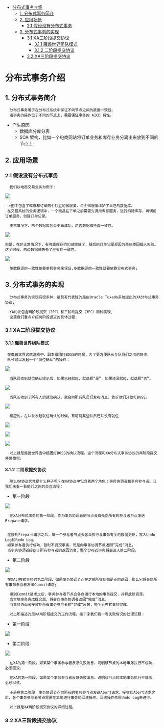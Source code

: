 <!-- GFM-TOC -->
* [分布式事务介绍](#分布式事务介绍)
    * [1. 分布式事务简介](#1-分布式事务简介)
    * [2. 应用场景](#2-应用场景)
      * [2.1 假设没有分布式事务](#21-假设没有分布式事务)
    * [3. 分布式事务的实现](#3-分布式事务的实现)
      * [3.1 XA二阶段提交协议](#31-xa二阶段提交协议)
        * [3.1.1 魔兽世界组队模式](#311-魔兽世界组队模式)
        * [3.1.2 二阶段提交协议](#312-二阶段提交协议)
      * [3.2 XA三阶段提交协议](#32-XA三阶段提交协议)
<!-- GFM-TOC -->

# 分布式事务介绍
## 1. 分布式事务简介
```
  分布式事务用于在分布式系统中保证不同节点之间的数据一致性。
  指事务的操作位于不同的节点上，需要保证事务的 AICD 特性。
```
 - 产生原因
   - 数据库分库分表
   - SOA 架构，比如一个电商网站将订单业务和库存业务分离出来放到不同的节点上;
## 2. 应用场景
### 2.1 假设没有分布式事务
```
  我们以电商交易业务为例子:
```
![](http://mmbiz.qpic.cn/mmbiz_png/NtO5sialJZGp5gfMpBib3Vm2IsPAICBYZCpyRYV1X8KXicVPKibeyjfqMUZzpFCkC6GXM528Kic56xliagulfmuUANzQ/640?wx_fmt=png&tp=webp&wxfrom=5&wx_lazy=1)
```
 上图中包含了库存和订单两个独立的微服务，每个微服务维护了自己的数据库。
 在交易系统的业务逻辑中，一个商品在下单之前需要先调用库存服务，进行扣除库存，再调用订单服务，创建订单记录。
```
```
  正常情况下，两个数据库各自更新成功，两边数据维持着一致性。
```
![](http://mmbiz.qpic.cn/mmbiz_png/NtO5sialJZGp5gfMpBib3Vm2IsPAICBYZCJ9n7WP2dVhskCIpB7J2I9OWII0YDDfOC62W205W6xHglkGFLWmDHhg/640?wx_fmt=png&tp=webp&wxfrom=5&wx_lazy=1)
```
但是，在非正常情况下，有可能库存的扣减完成了，随后的订单记录却因为某些原因插入失败。
这个时候，两边数据就失去了应有的一致性。
```
![](http://mmbiz.qpic.cn/mmbiz_png/NtO5sialJZGp5gfMpBib3Vm2IsPAICBYZCf0tkbqJsM1iakUQFYy48KWWvUovlAb4G1UgGaD8LMhxwViaxGPckWVzg/640?wx_fmt=png&tp=webp&wxfrom=5&wx_lazy=1)
```
  单数据源的一致性依靠单机事务来保证,多数据源的一致性就要依靠分布式事务;
```
## 3. 分布式事务的实现
```
  分布式事务的实现有很多种，最具有代表性的是由Oracle Tuxedo系统提出的XA分布式事务协议;
```
```
  XA协议包含两阶段提交（2PC）和三阶段提交（3PC）两种实现,
  这里我们重点介绍两阶段提交的具体过程;
```
### 3.1 XA二阶段提交协议
#### 3.1.1 魔兽世界组队模式
```
 在魔兽世界这款游戏中，副本组团打BOSS的时候，为了更方便队长与队员们之间的协作，
 队长可以发起一个“就位确认”的操作：
```
![](http://mmbiz.qpic.cn/mmbiz_png/NtO5sialJZGp2Ny2lbXKGqaNjy4cbhqofVRL815UNR3mnXpYf81U5Lv5WtNiamohdu792UPtCuHhNLkg7FGMvicFw/640?wx_fmt=png&tp=webp&wxfrom=5&wx_lazy=1)
```
  当队员收到就位确认提示后，如果已经就位，就选择“是”，如果还没就位，就选择“否”。
```
![](http://mmbiz.qpic.cn/mmbiz_png/NtO5sialJZGp2Ny2lbXKGqaNjy4cbhqofqPopLXT6ALzBz6elibzNxT8XoQSaEgXdJjYuRbkKV65HtVDLFibeWvVw/640?wx_fmt=png&tp=webp&wxfrom=5&wx_lazy=1)
```
  当队长收到了所有人的就位确认，就会向所有队员们发布消息，告诉他们开始打BOSS。
```
![](http://mmbiz.qpic.cn/mmbiz_png/NtO5sialJZGp2Ny2lbXKGqaNjy4cbhqofgsicDP1lt3zSlNj0DNgFaf1o5F0uOn6oJd5sngZzqZy01ZVXBBcSQ4Q/640?wx_fmt=png&tp=webp&wxfrom=5&wx_lazy=1)
```
  相应的，在队长发起就位确认的时候，有可能某些队员还并没有就位
```
![](http://mmbiz.qpic.cn/mmbiz_png/NtO5sialJZGp2Ny2lbXKGqaNjy4cbhqofVRL815UNR3mnXpYf81U5Lv5WtNiamohdu792UPtCuHhNLkg7FGMvicFw/640?wx_fmt=png&tp=webp&wxfrom=5&wx_lazy=1)

![](http://mmbiz.qpic.cn/mmbiz_png/NtO5sialJZGp2Ny2lbXKGqaNjy4cbhqofYaNSnxNnZfsXwxhdicfIrx0bD8BY5GiaVBqxphFcdsuJgrdPX1iaetuOg/640?wx_fmt=png&tp=webp&wxfrom=5&wx_lazy=1)

![](http://mmbiz.qpic.cn/mmbiz_png/NtO5sialJZGp2Ny2lbXKGqaNjy4cbhqofqxmWafL4tcIcMFcHhAcR1AX3QvS9Fw5JCC0dPTOYvtlUSJic4uibuZHg/640?wx_fmt=png&tp=webp&wxfrom=5&wx_lazy=1)
```
  以上就是魔兽世界当中组团打BOSS的确认流程。这个流程和XA分布式事务协议的两阶段提交非常相似。
```
#### 3.1.2 二阶段提交协议
```
  那么XA协议究竟是什么样子呢？在XA协议中包含着两个角色：事务协调者和事务参与者。让我们来看一看他们之间的交互流程：
```
  - 第一阶段
  
![](http://mmbiz.qpic.cn/mmbiz_png/NtO5sialJZGp2Ny2lbXKGqaNjy4cbhqofektAk1LqqTkgjlFicuYE55XHon5yUguGBSk97Ec7vY62wTibVia7iaTNvg/640?wx_fmt=png&tp=webp&wxfrom=5&wx_lazy=1)
```
  在XA分布式事务的第一阶段，作为事务协调者的节点会首先向所有的参与者节点发送Prepare请求。
  
```
```
 在接到Prepare请求之后，每一个参与者节点会各自执行与事务有关的数据更新，写入Undo Log和Redo Log。
 如果参与者执行成功，暂时不提交事务，而是向事务协调节点返回“完成”消息。
 当事务协调者接到了所有参与者的返回消息，整个分布式事务将会进入第二阶段。
```
 - 第二阶段
 
![](http://mmbiz.qpic.cn/mmbiz_png/NtO5sialJZGp2Ny2lbXKGqaNjy4cbhqof9zeDNDYh1qjyYTo9ib4wVCu2KrtqIyJBffhkAvLNybmibEMiaSoKGqFKg/640?wx_fmt=png&tp=webp&wxfrom=5&wx_lazy=1)
```
 在XA分布式事务的第二阶段，如果事务协调节点在之前所收到都是正向返回，那么它将会向所有事务参与者发出Commit请求;
```
```
  接到Commit请求之后，事务参与者节点会各自进行本地的事务提交，并释放锁资源。
  当本地事务完成提交后，将会向事务协调者返回“完成”消息。
  当事务协调者接收到所有事务参与者的“完成”反馈，整个分布式事务完成。
```
```
  以上所描述的是XA两阶段提交的正向流程，接下来我们看一看失败情况的处理流程：
```
 - 第一阶段:
  
![](http://mmbiz.qpic.cn/mmbiz_png/NtO5sialJZGp2Ny2lbXKGqaNjy4cbhqofr3Qjn25OskkZ0Hd1ibMicWpQgTJShGSyAsthibicgNeZHUOx5Sy2Mlwsrw/640?wx_fmt=png&tp=webp&wxfrom=5&wx_lazy=1)
 
 - 第二阶段:
 
![](http://mmbiz.qpic.cn/mmbiz_png/NtO5sialJZGp2Ny2lbXKGqaNjy4cbhqofMklXcDS3cVJdWjw4vgibtBiaolQia9NMsT4ibMiaJyHPwwNjr9Db7ljEBug/640?wx_fmt=png&tp=webp&wxfrom=5&wx_lazy=1)

```
  在XA的第一阶段，如果某个事务参与者反馈失败消息，说明该节点的本地事务执行不成功，必须回滚。
```
```
  在XA的第一阶段，如果某个事务参与者反馈失败消息，说明该节点的本地事务执行不成功，必须回滚。
```
```
  于是在第二阶段，事务协调节点向所有的事务参与者发送Abort请求。接收到Abort请求之后，各个事务参与者节点需要在本地进行事务的回滚操作，回滚操作依照Undo Log来进行。
```
```
  以上就是XA两阶段提交协议的详细过程。
```
### 3.2 XA三阶段提交协议

